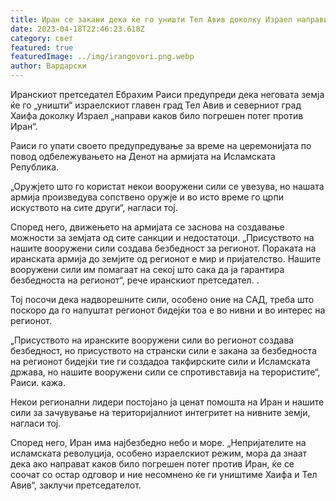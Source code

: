 ```yaml
---
title: Иран се закани дека ќе го уништи Тел Авив доколку Израел направи погрешен потег
date: 2023-04-18T22:46:23.618Z
category: свет
featured: true
featuredImage: ../img/irangovori.png.webp
author: Вардарски
---
```


Иранскиот претседател Ебрахим Раиси предупреди дека неговата земја ќе го „уништи“ израелскиот главен град Тел Авив и северниот град Хаифа доколку Израел „направи каков било погрешен потег против Иран“.

Раиси го упати своето предупредување за време на церемонијата по повод одбележувањето на Денот на армијата на Исламската Република.

„Оружјето што го користат некои вооружени сили се увезува, но нашата армија произведува сопствено оружје и во исто време го црпи искуството на сите други“, нагласи тој.

Според него, движењето на армијата се заснова на создавање можности за земјата од сите санкции и недостатоци.
„Присуството на нашите вооружени сили создава безбедност за регионот. Пораката на иранската армија до земјите од регионот е мир и пријателство. Нашите вооружени сили им помагаат на секој што сака да ја гарантира безбедноста на регионот“, рече иранскиот претседател. .

Тој посочи дека надворешните сили, особено оние на САД, треба што поскоро да го напуштат регионот бидејќи тоа е во нивни и во интерес на регионот.

„Присуството на иранските вооружени сили во регионот создава безбедност, но присуството на странски сили е закана за безбедноста на регионот бидејќи тие ги создадоа такфирските сили и Исламската држава, но нашите вооружени сили се спротивставија на терористите“, Раиси. кажа.

Некои регионални лидери постојано ја ценат помошта на Иран и нашите сили за зачувување на територијалниот интегритет на нивните земји, нагласи тој.

Според него, Иран има најбезбедно небо и море. „Непријателите на исламската револуција, особено израелскиот режим, мора да знаат дека ако направат каков било погрешен потег против Иран, ќе се соочат со остар одговор и ние несомнено ќе ги уништиме Хаифа и Тел Авив“, заклучи претседателот.

